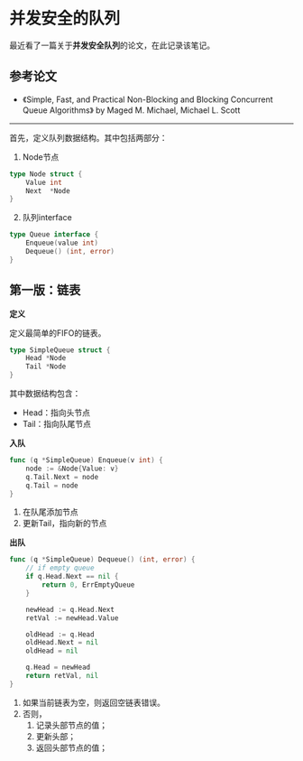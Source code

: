# 并发安全的队列

最近看了一篇关于**并发安全队列**的论文，在此记录该笔记。

## 参考论文

- 《Simple, Fast, and Practical Non-Blocking and Blocking Concurrent Queue Algorithms》 by Maged M. Michael, Michael L. Scott


-----

首先，定义队列数据结构。其中包括两部分：

1. Node节点

```go
type Node struct {
	Value int
	Next  *Node
}
```

2. 队列interface

```go
type Queue interface {
	Enqueue(value int)
	Dequeue() (int, error)
}
```


## 第一版：链表


**定义**

定义最简单的FIFO的链表。

```go
type SimpleQueue struct {
	Head *Node
	Tail *Node
}
```

其中数据结构包含：

- Head：指向头节点
- Tail：指向队尾节点


**入队**

```go
func (q *SimpleQueue) Enqueue(v int) {
	node := &Node{Value: v}
	q.Tail.Next = node
	q.Tail = node
}
```

1. 在队尾添加节点
2. 更新Tail，指向新的节点


**出队**

```go
func (q *SimpleQueue) Dequeue() (int, error) {
	// if empty queue
	if q.Head.Next == nil {
		return 0, ErrEmptyQueue
	}

	newHead := q.Head.Next
    retVal := newHead.Value

	oldHead := q.Head
	oldHead.Next = nil
	oldHead = nil

	q.Head = newHead
	return retVal, nil
}
```

1. 如果当前链表为空，则返回空链表错误。
2. 否则，
   1. 记录头部节点的值；
   2. 更新头部；
   3. 返回头部节点的值；